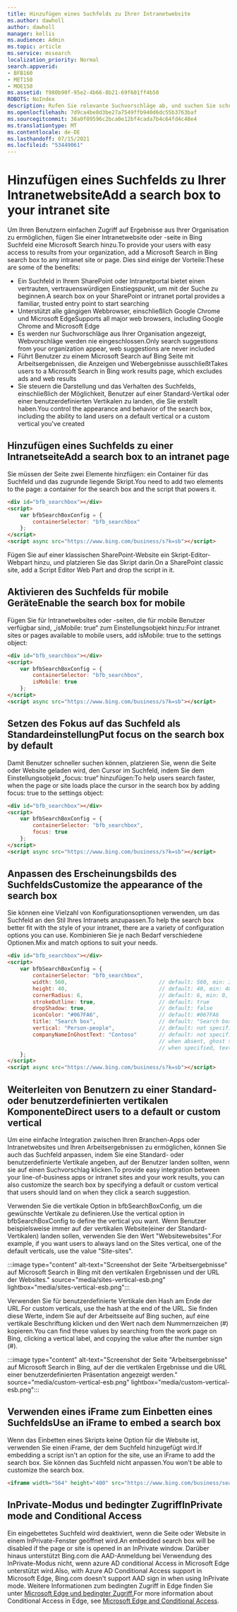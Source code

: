 ```yaml
---
title: Hinzufügen eines Suchfelds zu Ihrer Intranetwebsite
ms.author: dawholl
author: dawholl
manager: kellis
ms.audience: Admin
ms.topic: article
ms.service: mssearch
localization_priority: Normal
search.appverid:
- BFB160
- MET150
- MOE150
ms.assetid: f980b90f-95e2-4b66-8b21-69f601ff4b50
ROBOTS: NoIndex
description: Rufen Sie relevante Suchvorschläge ab, und suchen Sie schneller nach Arbeitsergebnissen, indem Sie Ihrer Intranetwebsite oder -seite ein Microsoft Search Suchfeld hinzufügen.
ms.openlocfilehash: 7d9ca4be8d3be27a7549ffb940d6dc55b3763baf
ms.sourcegitcommit: 38a0f09596c2bca0e12bf4cada7b4c64fd4c48e4
ms.translationtype: MT
ms.contentlocale: de-DE
ms.lasthandoff: 07/15/2021
ms.locfileid: "53449061"
---
```

# <a name="add-a-search-box-to-your-intranet-site"></a><span data-ttu-id="37284-103">Hinzufügen eines Suchfelds zu Ihrer Intranetwebsite</span><span class="sxs-lookup"><span data-stu-id="37284-103">Add a search box to your intranet site</span></span>

<span data-ttu-id="37284-104">Um Ihren Benutzern einfachen Zugriff auf Ergebnisse aus Ihrer Organisation zu ermöglichen, fügen Sie einer Intranetwebsite oder -seite in Bing Suchfeld eine Microsoft Search hinzu.</span><span class="sxs-lookup"><span data-stu-id="37284-104">To provide your users with easy access to results from your organization, add a Microsoft Search in Bing search box to any intranet site or page.</span></span> <span data-ttu-id="37284-105">Dies sind einige der Vorteile:</span><span class="sxs-lookup"><span data-stu-id="37284-105">These are some of the benefits:</span></span>

- <span data-ttu-id="37284-106">Ein Suchfeld in Ihrem SharePoint oder Intranetportal bietet einen vertrauten, vertrauenswürdigen Einstiegspunkt, um mit der Suche zu beginnen.</span><span class="sxs-lookup"><span data-stu-id="37284-106">A search box on your SharePoint or intranet portal provides a familiar, trusted entry point to start searching</span></span>
- <span data-ttu-id="37284-107">Unterstützt alle gängigen Webbrowser, einschließlich Google Chrome und Microsoft Edge</span><span class="sxs-lookup"><span data-stu-id="37284-107">Supports all major web browsers, including Google Chrome and Microsoft Edge</span></span>
- <span data-ttu-id="37284-108">Es werden nur Suchvorschläge aus Ihrer Organisation angezeigt, Webvorschläge werden nie eingeschlossen.</span><span class="sxs-lookup"><span data-stu-id="37284-108">Only search suggestions from your organization appear, web suggestions are never included</span></span>
- <span data-ttu-id="37284-109">Führt Benutzer zu einem Microsoft Search auf Bing Seite mit Arbeitsergebnissen, die Anzeigen und Webergebnisse ausschließt</span><span class="sxs-lookup"><span data-stu-id="37284-109">Takes users to a Microsoft Search in Bing work results page, which excludes ads and web results</span></span>
- <span data-ttu-id="37284-110">Sie steuern die Darstellung und das Verhalten des Suchfelds, einschließlich der Möglichkeit, Benutzer auf einer Standard-Vertikal oder einer benutzerdefinierten Vertikalen zu landen, die Sie erstellt haben.</span><span class="sxs-lookup"><span data-stu-id="37284-110">You control the appearance and behavior of the search box, including the ability to land users on a default vertical or a custom vertical you've created</span></span>
  
## <a name="add-a-search-box-to-an-intranet-page"></a><span data-ttu-id="37284-111">Hinzufügen eines Suchfelds zu einer Intranetseite</span><span class="sxs-lookup"><span data-stu-id="37284-111">Add a search box to an intranet page</span></span>

<span data-ttu-id="37284-112">Sie müssen der Seite zwei Elemente hinzfügen: ein Container für das Suchfeld und das zugrunde liegende Skript.</span><span class="sxs-lookup"><span data-stu-id="37284-112">You need to add two elements to the page: a container for the search box and the script that powers it.</span></span>
  
```html
<div id="bfb_searchbox"></div>
<script>
    var bfbSearchBoxConfig = {
        containerSelector: "bfb_searchbox"
    };
</script>
<script async src="https://www.bing.com/business/s?k=sb"></script>
```

<span data-ttu-id="37284-113">Fügen Sie auf einer klassischen SharePoint-Website ein Skript-Editor-Webpart hinzu, und platzieren Sie das Skript darin.</span><span class="sxs-lookup"><span data-stu-id="37284-113">On a SharePoint classic site, add a Script Editor Web Part and drop the script in it.</span></span>
  
## <a name="enable-the-search-box-for-mobile"></a><span data-ttu-id="37284-114">Aktivieren des Suchfelds für mobile Geräte</span><span class="sxs-lookup"><span data-stu-id="37284-114">Enable the search box for mobile</span></span>

<span data-ttu-id="37284-115">Fügen Sie für Intranetwebsites oder -seiten, die für mobile Benutzer verfügbar sind, „isMobile: true“ zum Einstellungsobjekt hinzu:</span><span class="sxs-lookup"><span data-stu-id="37284-115">For intranet sites or pages available to mobile users, add isMobile: true to the settings object:</span></span>
  
```html
<div id="bfb_searchbox"></div>
<script>
    var bfbSearchBoxConfig = {
        containerSelector: "bfb_searchbox", 
        isMobile: true
    };
</script>
<script async src="https://www.bing.com/business/s?k=sb"></script>
```

## <a name="put-focus-on-the-search-box-by-default"></a><span data-ttu-id="37284-116">Setzen des Fokus auf das Suchfeld als Standardeinstellung</span><span class="sxs-lookup"><span data-stu-id="37284-116">Put focus on the search box by default</span></span>

<span data-ttu-id="37284-117">Damit Benutzer schneller suchen können, platzieren Sie, wenn die Seite oder Website geladen wird, den Cursor im Suchfeld, indem Sie dem Einstellungsobjekt „focus: true“ hinzufügen:</span><span class="sxs-lookup"><span data-stu-id="37284-117">To help users search faster, when the page or site loads place the cursor in the search box by adding focus: true to the settings object:</span></span>
  
```html
<div id="bfb_searchbox"></div>
<script>
    var bfbSearchBoxConfig = {
        containerSelector: "bfb_searchbox",
        focus: true
    };
</script>
<script async src="https://www.bing.com/business/s?k=sb"></script>
```

## <a name="customize-the-appearance-of-the-search-box"></a><span data-ttu-id="37284-118">Anpassen des Erscheinungsbilds des Suchfelds</span><span class="sxs-lookup"><span data-stu-id="37284-118">Customize the appearance of the search box</span></span> 

<span data-ttu-id="37284-119">Sie können eine Vielzahl von Konfigurationsoptionen verwenden, um das Suchfeld an den Stil Ihres Intranets anzupassen.</span><span class="sxs-lookup"><span data-stu-id="37284-119">To help the search box better fit with the style of your intranet, there are a variety of configuration options you can use.</span></span> <span data-ttu-id="37284-120">Kombinieren Sie je nach Bedarf verschiedene Optionen.</span><span class="sxs-lookup"><span data-stu-id="37284-120">Mix and match options to suit your needs.</span></span>

```html
<div id="bfb_searchbox"></div>
<script>
    var bfbSearchBoxConfig = {
        containerSelector: "bfb_searchbox",
        width: 560,                             // default: 560, min: 360, max: 650
        height: 40,                             // default: 40, min: 40, max: 72
        cornerRadius: 6,                        // default: 6, min: 0, max: 25                                   
        strokeOutline: true,                    // default: true
        dropShadow: true,                       // default: false
        iconColor: "#067FA6",                   // default: #067FA6
        title: "Search box",                    // default: "Search box"
        vertical: "Person-people",              // default: not specified, search box directs to the All vertical on the WORK results page
        companyNameInGhostText: "Contoso"       // default: not specified
                                                // when absent, ghost text will be "Search work"
                                                // when specified, text will be "Search <companyNameInGhostText>"
    };
</script>
<script async src="https://www.bing.com/business/s?k=sb"></script>
```

## <a name="direct-users-to-a-default-or-custom-vertical"></a><span data-ttu-id="37284-121">Weiterleiten von Benutzern zu einer Standard- oder benutzerdefinierten vertikalen Komponente</span><span class="sxs-lookup"><span data-stu-id="37284-121">Direct users to a default or custom vertical</span></span>

<span data-ttu-id="37284-122">Um eine einfache Integration zwischen Ihren Branchen-Apps oder Intranetwebsites und Ihren Arbeitsergebnissen zu ermöglichen, können Sie auch das Suchfeld anpassen, indem Sie eine Standard- oder benutzerdefinierte Vertikale angeben, auf der Benutzer landen sollten, wenn sie auf einen Suchvorschlag klicken.</span><span class="sxs-lookup"><span data-stu-id="37284-122">To provide easy integration between your line-of-business apps or intranet sites and your work results, you can also customize the search box by specifying a default or custom vertical that users should land on when they click a search suggestion.</span></span>

<span data-ttu-id="37284-123">Verwenden Sie die vertikale Option in bfbSearchBoxConfig, um die gewünschte Vertikale zu definieren.</span><span class="sxs-lookup"><span data-stu-id="37284-123">Use the vertical option in bfbSearchBoxConfig to define the vertical you want.</span></span> <span data-ttu-id="37284-124">Wenn Benutzer beispielsweise immer auf der vertikalen Website(einer der Standard-Vertikalen) landen sollen, verwenden Sie den Wert "Websitewebsites".</span><span class="sxs-lookup"><span data-stu-id="37284-124">For example, if you want users to always land on the Sites vertical, one of the default verticals, use the value "Site-sites".</span></span>

:::image type="content" alt-text="Screenshot der Seite &quot;Arbeitsergebnisse&quot; auf Microsoft Search in Bing mit den vertikalen Ergebnissen und der URL der Websites." source="media/sites-vertical-esb.png" lightbox="media/sites-vertical-esb.png":::

<span data-ttu-id="37284-126">Verwenden Sie für benutzerdefinierte Vertikale den Hash am Ende der URL.</span><span class="sxs-lookup"><span data-stu-id="37284-126">For custom verticals, use the hash at the end of the URL.</span></span> <span data-ttu-id="37284-127">Sie finden diese Werte, indem Sie auf der Arbeitsseite auf Bing suchen, auf eine vertikale Beschriftung klicken und den Wert nach dem Nummernzeichen (#) kopieren.</span><span class="sxs-lookup"><span data-stu-id="37284-127">You can find these values by searching from the work page on Bing, clicking a vertical label, and copying the value after the number sign (#).</span></span>

:::image type="content" alt-text="Screenshot der Seite &quot;Arbeitsergebnisse&quot; auf Microsoft Search in Bing, auf der die vertikalen Ergebnisse und die URL einer benutzerdefinierten Präsentation angezeigt werden." source="media/custom-vertical-esb.png" lightbox="media/custom-vertical-esb.png":::

## <a name="use-an-iframe-to-embed-a-search-box"></a><span data-ttu-id="37284-129">Verwenden eines iFrame zum Einbetten eines Suchfelds</span><span class="sxs-lookup"><span data-stu-id="37284-129">Use an iFrame to embed a search box</span></span>

<span data-ttu-id="37284-130">Wenn das Einbetten eines Skripts keine Option für die Website ist, verwenden Sie einen iFrame, der dem Suchfeld hinzugefügt wird.</span><span class="sxs-lookup"><span data-stu-id="37284-130">If embedding a script isn't an option for the site, use an iFrame to add the search box.</span></span> <span data-ttu-id="37284-131">Sie können das Suchfeld nicht anpassen.</span><span class="sxs-lookup"><span data-stu-id="37284-131">You won't be able to customize the search box.</span></span>
  
```html
<iframe width="564" height="400" src="https://www.bing.com/business/searchbox"></iframe>
```

## <a name="inprivate-mode-and-conditional-access"></a><span data-ttu-id="37284-132">InPrivate-Modus und bedingter Zugriff</span><span class="sxs-lookup"><span data-stu-id="37284-132">InPrivate mode and Conditional Access</span></span>

<span data-ttu-id="37284-133">Ein eingebettetes Suchfeld wird deaktiviert, wenn die Seite oder Website in einem InPrivate-Fenster geöffnet wird.</span><span class="sxs-lookup"><span data-stu-id="37284-133">An embedded search box will be disabled if the page or site is opened in an InPrivate window.</span></span> <span data-ttu-id="37284-134">Darüber hinaus unterstützt Bing.com die AAD-Anmeldung bei Verwendung des InPrivate-Modus nicht, wenn azure AD conditional Access in Microsoft Edge unterstützt wird.</span><span class="sxs-lookup"><span data-stu-id="37284-134">Also, with Azure AD Conditional Access support in Microsoft Edge, Bing.com doesn't support AAD sign in when using InPrivate mode.</span></span> <span data-ttu-id="37284-135">Weitere Informationen zum bedingten Zugriff in Edge finden Sie unter [Microsoft Edge und bedingter Zugriff.](/deployedge/ms-edge-security-conditional-access#accessing-conditional-access-protected-resources-in-microsoft-edge)</span><span class="sxs-lookup"><span data-stu-id="37284-135">For more information about Conditional Access in Edge, see [Microsoft Edge and Conditional Access](/deployedge/ms-edge-security-conditional-access#accessing-conditional-access-protected-resources-in-microsoft-edge).</span></span> 
